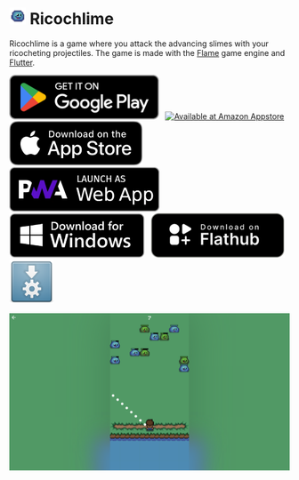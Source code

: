 # <img src="assets/icon/icon.png" width="30" height="30" alt="Logo"> Ricochlime

Ricochlime is a game where you attack the advancing slimes with your ricocheting projectiles. The game is made with the [Flame](https://flame-engine.org/) game engine and [Flutter](https://flutter.dev/).

[<img src='assets_raw/google-play-badge.png'
    alt='Get it on Google Play'
    height=80>][google_play]
&nbsp;
[<img src='https://images-na.ssl-images-amazon.com/images/G/01/mobile-apps/devportal2/res/images/amazon-appstore-badge-english-black.png'
    alt='Available at Amazon Appstore'
    height=80>][amazon_appstore]
&nbsp;
[<img src='assets_raw/app-store-badge.svg'
    alt='Get it on the App Store'
    height=80>][app_store]
&nbsp;
[<img src='assets_raw/pwa-badge.png'
    alt='Launch as web app'
    height=80>][web_app]
&nbsp;
[<img src="assets_raw/windows-badge.png"
    alt="Download for Windows"
    height=80>][download_windows]
&nbsp;
[<img src="assets_raw/flathub-badge.svg"
    alt="Download on Flathub"
    height=80>][flathub]
&nbsp;
[<img src="assets_raw/appimage-logo.png"
    alt="Get it as an AppImage"
    height=80>][download_appimage]

<img src='metadata/en-US/images/tenInchScreenshots/game.png' alt='Game screen with a player at the bottom facing multiple slimes' />

[google_play]: https://play.google.com/store/apps/details?id=com.adilhanney.ricochlime
[amazon_appstore]: https://www.amazon.co.uk/Adil-Hanney-Ricochlime/dp/B0CFK76XNX/
[app_store]: https://apps.apple.com/app/ricochlime/id6459539993
[web_app]: https://ricochlime.adil.hanney.org
[flathub]: https://flathub.org/apps/com.adilhanney.ricochlime
[download_windows]: https://github.com/adil192/ricochlime/releases/download/v1.0.0/RicochlimeInstaller_v1.0.0.exe
[download_appimage]: https://github.com/adil192/ricochlime/releases/download/v1.0.0/Ricochlime-1.0.0-x86_64.AppImage
